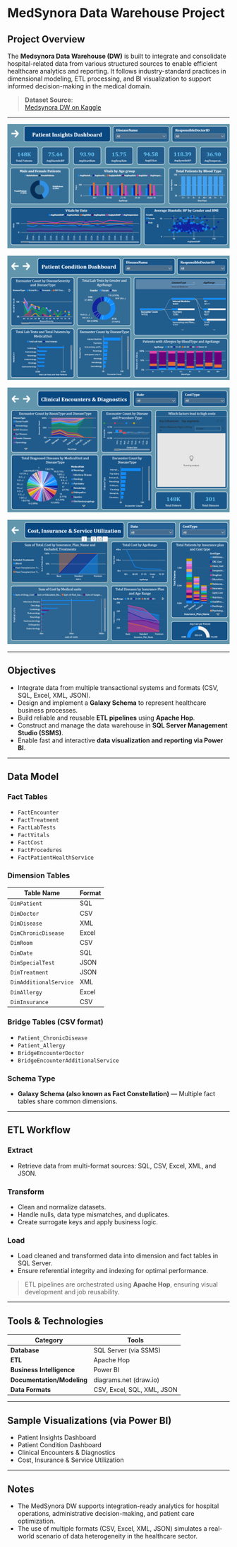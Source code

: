 #  MedSynora Data Warehouse Project

##  Project Overview
The **Medsynora Data Warehouse (DW)** is built to integrate and consolidate hospital-related data from various structured sources to enable efficient healthcare analytics and reporting. It follows industry-standard practices in dimensional modeling, ETL processing, and BI visualization to support informed decision-making in the medical domain.

>  **Dataset Source**:  
> [Medsynora DW on Kaggle](https://www.kaggle.com/datasets/mebrar21/medsynora-dw)

---

![MedSynora Power BI Dashboard](https://github.com/Ilmaa2003/MedSynora/blob/main/Extra/Images/Screenshot%202025-07-16%20063954.png)

![MedSynora Power BI Dashboard 2](https://github.com/Ilmaa2003/MedSynora/blob/main/Extra/Images/Screenshot%202025-07-16%20064012.png)  

![MedSynora Power BI Dashboard 3](https://github.com/Ilmaa2003/MedSynora/blob/main/Extra/Images/Screenshot%202025-07-16%20064024.png)  

![MedSynora Power BI Dashboard 4](https://github.com/Ilmaa2003/MedSynora/blob/main/Extra/Images/Screenshot%202025-07-16%20064034.png)  

---

##  Objectives

-  Integrate data from multiple transactional systems and formats (CSV, SQL, Excel, XML, JSON).
-  Design and implement a **Galaxy Schema** to represent healthcare business processes.
-  Build reliable and reusable **ETL pipelines** using **Apache Hop**.
-  Construct and manage the data warehouse in **SQL Server Management Studio (SSMS)**.
-  Enable fast and interactive **data visualization and reporting via Power BI**.

---

##  Data Model

###  Fact Tables
- `FactEncounter`
- `FactTreatment`
- `FactLabTests`
- `FactVitals`
- `FactCost`
- `FactProcedures`
- `FactPatientHealthService`

###  Dimension Tables
| Table Name | Format |
|------------|--------|
| `DimPatient` | SQL |
| `DimDoctor` | CSV |
| `DimDisease` | XML |
| `DimChronicDisease` | Excel |
| `DimRoom` | CSV |
| `DimDate` | SQL |
| `DimSpecialTest` | JSON |
| `DimTreatment` | JSON |
| `DimAdditionalService` | XML |
| `DimAllergy` | Excel |
| `DimInsurance` | CSV |

###  Bridge Tables (CSV format)
- `Patient_ChronicDisease`
- `Patient_Allergy`
- `BridgeEncounterDoctor`
- `BridgeEncounterAdditionalService`

###  Schema Type
- **Galaxy Schema (also known as Fact Constellation)** — Multiple fact tables share common dimensions.

---

##  ETL Workflow

###  Extract
- Retrieve data from multi-format sources: SQL, CSV, Excel, XML, and JSON.

###  Transform
- Clean and normalize datasets.
- Handle nulls, data type mismatches, and duplicates.
- Create surrogate keys and apply business logic.

###  Load
- Load cleaned and transformed data into dimension and fact tables in SQL Server.
- Ensure referential integrity and indexing for optimal performance.

>  ETL pipelines are orchestrated using **Apache Hop**, ensuring visual development and job reusability.

---

##  Tools & Technologies

| Category | Tools |
|----------|-------|
| **Database** | SQL Server (via SSMS) |
| **ETL** | Apache Hop |
| **Business Intelligence** | Power BI |
| **Documentation/Modeling** | diagrams.net (draw.io) |
| **Data Formats** | CSV, Excel, SQL, XML, JSON |

---

## Sample Visualizations (via Power BI)
- Patient Insights Dashboard
- Patient Condition Dashboard
- Clinical Encounters & Diagnostics
- Cost, Insurance & Service Utilization


---

##  Notes

- The MedSynora DW supports integration-ready analytics for hospital operations, administrative decision-making, and patient care optimization.
- The use of multiple formats (CSV, Excel, XML, JSON) simulates a real-world scenario of data heterogeneity in the healthcare sector.
